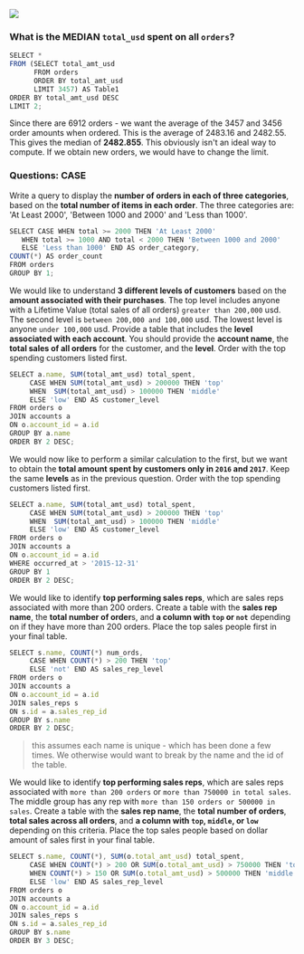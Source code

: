 
![](https://video.udacity-data.com/topher/2017/October/59e946e7_erd/erd.png)

### What is the MEDIAN **`total_usd`** spent on all **`orders`**?
```javascript
SELECT *
FROM (SELECT total_amt_usd
      FROM orders
      ORDER BY total_amt_usd
      LIMIT 3457) AS Table1
ORDER BY total_amt_usd DESC
LIMIT 2;
```

Since there are 6912 orders - we want the average of the 3457 and 3456 order amounts when ordered. This is the average of 2483.16 and 2482.55. This gives the median of **2482.855**. This obviously isn't an ideal way to compute. If we obtain new orders, we would have to change the limit. 

### Questions: CASE

Write a query to display the **number of orders in each of three categories**, based on the **total number of items in each order**. The three categories are: 'At Least 2000', 'Between 1000 and 2000' and 'Less than 1000'.

```javascript
SELECT CASE WHEN total >= 2000 THEN 'At Least 2000'
   WHEN total >= 1000 AND total < 2000 THEN 'Between 1000 and 2000'
   ELSE 'Less than 1000' END AS order_category,
COUNT(*) AS order_count
FROM orders
GROUP BY 1;
```

We would like to understand **3 different levels of customers** based on the **amount associated with their purchases**. The top level includes anyone with a Lifetime Value (total sales of all orders) `greater than 200,000` usd. The second level is `between 200,000 and 100,000` usd. The lowest level is anyone `under 100,000` usd. Provide a table that includes the **level associated with each account**. You should provide the **account name**, the **total sales of all orders** for the customer, and the **level**. Order with the top spending customers listed first.

```javascript
SELECT a.name, SUM(total_amt_usd) total_spent, 
     CASE WHEN SUM(total_amt_usd) > 200000 THEN 'top'
     WHEN  SUM(total_amt_usd) > 100000 THEN 'middle'
     ELSE 'low' END AS customer_level
FROM orders o
JOIN accounts a
ON o.account_id = a.id 
GROUP BY a.name
ORDER BY 2 DESC;
```

We would now like to perform a similar calculation to the first, but we want to obtain the **total amount spent by customers only in `2016` and `2017`**. Keep the same **levels** as in the previous question. Order with the top spending customers listed first.

```javascript
SELECT a.name, SUM(total_amt_usd) total_spent, 
     CASE WHEN SUM(total_amt_usd) > 200000 THEN 'top'
     WHEN  SUM(total_amt_usd) > 100000 THEN 'middle'
     ELSE 'low' END AS customer_level
FROM orders o
JOIN accounts a
ON o.account_id = a.id
WHERE occurred_at > '2015-12-31' 
GROUP BY 1
ORDER BY 2 DESC;
```

We would like to identify **top performing sales reps**, which are sales reps associated with more than 200 orders. Create a table with the **sales rep name**, the **total number of order**s, and **a column with `top` or `not`** depending on if they have more than 200 orders. Place the top sales people first in your final table.

```javascript
SELECT s.name, COUNT(*) num_ords,
     CASE WHEN COUNT(*) > 200 THEN 'top'
     ELSE 'not' END AS sales_rep_level
FROM orders o
JOIN accounts a
ON o.account_id = a.id 
JOIN sales_reps s
ON s.id = a.sales_rep_id
GROUP BY s.name
ORDER BY 2 DESC;
```
> this assumes each name is unique - which has been done a few times. We otherwise would want to break by the name and the id of the table.

We would like to identify **top performing sales reps**, which are sales reps associated with `more than 200 orders` or `more than 750000 in total sales`. The middle group has any rep with `more than 150 orders or 500000 in sales`. Create a table with the **sales rep name**, the **total number of orders**, **total sales across all orders**, and **a column with `top`, `middle`, or `low`** depending on this criteria. Place the top sales people based on dollar amount of sales first in your final table.

```javascript
SELECT s.name, COUNT(*), SUM(o.total_amt_usd) total_spent, 
     CASE WHEN COUNT(*) > 200 OR SUM(o.total_amt_usd) > 750000 THEN 'top'
     WHEN COUNT(*) > 150 OR SUM(o.total_amt_usd) > 500000 THEN 'middle'
     ELSE 'low' END AS sales_rep_level
FROM orders o
JOIN accounts a
ON o.account_id = a.id 
JOIN sales_reps s
ON s.id = a.sales_rep_id
GROUP BY s.name
ORDER BY 3 DESC;
```


